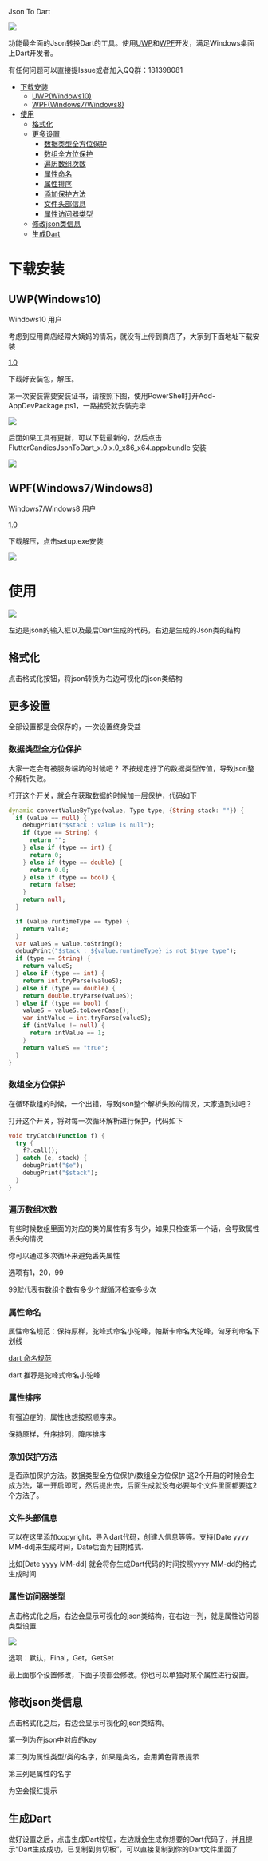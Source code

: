 Json To Dart 

![](https://github.com/fluttercandies/JsonToDart/blob/master/UWP/Assets/Wide310x150Logo.scale-400.png)

功能最全面的Json转换Dart的工具。使用[UWP](https://baike.so.com/doc/23718184-24274055.html)和[WPF](https://baike.so.com/doc/2917373-3078588.html)开发，满足Windows桌面上Dart开发者。

有任何问题可以直接提Issue或者加入QQ群：181398081
- [下载安装](#%E4%B8%8B%E8%BD%BD%E5%AE%89%E8%A3%85)
  - [UWP(Windows10)](#UWPWindows10)
  - [WPF(Windows7/Windows8)](#WPFWindows7Windows8)
- [使用](#%E4%BD%BF%E7%94%A8)
  - [格式化](#%E6%A0%BC%E5%BC%8F%E5%8C%96)
  - [更多设置](#%E6%9B%B4%E5%A4%9A%E8%AE%BE%E7%BD%AE)
    - [数据类型全方位保护](#%E6%95%B0%E6%8D%AE%E7%B1%BB%E5%9E%8B%E5%85%A8%E6%96%B9%E4%BD%8D%E4%BF%9D%E6%8A%A4)
    - [数组全方位保护](#%E6%95%B0%E7%BB%84%E5%85%A8%E6%96%B9%E4%BD%8D%E4%BF%9D%E6%8A%A4)
    - [遍历数组次数](#%E9%81%8D%E5%8E%86%E6%95%B0%E7%BB%84%E6%AC%A1%E6%95%B0)
    - [属性命名](#%E5%B1%9E%E6%80%A7%E5%91%BD%E5%90%8D)
    - [属性排序](#%E5%B1%9E%E6%80%A7%E6%8E%92%E5%BA%8F)
    - [添加保护方法](#%E6%B7%BB%E5%8A%A0%E4%BF%9D%E6%8A%A4%E6%96%B9%E6%B3%95)
    - [文件头部信息](#%E6%96%87%E4%BB%B6%E5%A4%B4%E9%83%A8%E4%BF%A1%E6%81%AF)
    - [属性访问器类型](#%E5%B1%9E%E6%80%A7%E8%AE%BF%E9%97%AE%E5%99%A8%E7%B1%BB%E5%9E%8B)
  - [修改json类信息](#%E4%BF%AE%E6%94%B9json%E7%B1%BB%E4%BF%A1%E6%81%AF)
  - [生成Dart](#%E7%94%9F%E6%88%90Dart)


# 下载安装
## UWP(Windows10)

Windows10 用户

考虑到应用商店经常大姨妈的情况，就没有上传到商店了，大家到下面地址下载安装

[1.0](https://github.com/fluttercandies/JsonToDart/blob/master/Release/UWP/JosnToDart_1.0.zip)

下载好安装包，解压。

第一次安装需要安装证书，请按照下图，使用PowerShell打开Add-AppDevPackage.ps1，一路接受就安装完毕

![](D:\Flutter\github\FlutterCandies\JsonToDart\Image\UWP安装1.png)

后面如果工具有更新，可以下载最新的，然后点击FlutterCandiesJsonToDart_x.0.x.0_x86_x64.appxbundle 安装

![](D:\Flutter\github\FlutterCandies\JsonToDart\Image\UWP安装2.png)

## WPF(Windows7/Windows8)

Windows7/Windows8 用户

[1.0](https://github.com/fluttercandies/JsonToDart/blob/master/Release/WPF/JosnToDart_1.0.zip)

下载解压，点击setup.exe安装

![](D:\Flutter\github\FlutterCandies\JsonToDart\Image\WPF安装.png)


# 使用

![](D:\Flutter\github\FlutterCandies\JsonToDart\Image\界面.png)


左边是json的输入框以及最后Dart生成的代码，右边是生成的Json类的结构

## 格式化

点击格式化按钮，将json转换为右边可视化的json类结构

## 更多设置

全部设置都是会保存的，一次设置终身受益

### 数据类型全方位保护

大家一定会有被服务端坑的时候吧？ 不按规定好了的数据类型传值，导致json整个解析失败。

打开这个开关，就会在获取数据的时候加一层保护，代码如下

```dart
dynamic convertValueByType(value, Type type, {String stack: ""}) {
  if (value == null) {
    debugPrint("$stack : value is null");
    if (type == String) {
      return "";
    } else if (type == int) {
      return 0;
    } else if (type == double) {
      return 0.0;
    } else if (type == bool) {
      return false;
    }
    return null;
  }

  if (value.runtimeType == type) {
    return value;
  }
  var valueS = value.toString();
  debugPrint("$stack : ${value.runtimeType} is not $type type");
  if (type == String) {
    return valueS;
  } else if (type == int) {
    return int.tryParse(valueS);
  } else if (type == double) {
    return double.tryParse(valueS);
  } else if (type == bool) {
    valueS = valueS.toLowerCase();
    var intValue = int.tryParse(valueS);
    if (intValue != null) {
      return intValue == 1;
    }
    return valueS == "true";
  }
}
```

### 数组全方位保护

在循环数组的时候，一个出错，导致json整个解析失败的情况，大家遇到过吧？

打开这个开关，将对每一次循环解析进行保护，代码如下

```dart
void tryCatch(Function f) {
  try {
    f?.call();
  } catch (e, stack) {
    debugPrint("$e");
    debugPrint("$stack");
  }
}
```

### 遍历数组次数

有些时候数组里面的对应的类的属性有多有少，如果只检查第一个话，会导致属性丢失的情况

你可以通过多次循环来避免丢失属性

选项有1，20，99

99就代表有数组个数有多少个就循环检查多少次

### 属性命名

属性命名规范：保持原样，驼峰式命名小驼峰，帕斯卡命名大驼峰，匈牙利命名下划线

[dart 命名规范](https://dart.dev/guides/language/effective-dart/style)

dart 推荐是驼峰式命名小驼峰

### 属性排序

有强迫症的，属性也想按照顺序来。

保持原样，升序排列，降序排序

### 添加保护方法

是否添加保护方法。数据类型全方位保护/数组全方位保护 这2个开启的时候会生成方法，第一开启即可，然后提出去，后面生成就没有必要每个文件里面都要这2个方法了。

### 文件头部信息

可以在这里添加copyright，导入dart代码，创建人信息等等。支持[Date yyyy MM-dd]来生成时间，Date后面为日期格式.

比如[Date yyyy MM-dd] 就会将你生成Dart代码的时间按照yyyy MM-dd的格式生成时间

### 属性访问器类型

点击格式化之后，右边会显示可视化的json类结构，在右边一列，就是属性访问器类型设置

![](D:\Flutter\github\FlutterCandies\JsonToDart\Image\属性访问器.png)

选项：默认，Final，Get，GetSet

最上面那个设置修改，下面子项都会修改。你也可以单独对某个属性进行设置。

## 修改json类信息

点击格式化之后，右边会显示可视化的json类结构。

第一列为在json中对应的key

第二列为属性类型/类的名字，如果是类名，会用黄色背景提示

第三列是属性的名字

为空会报红提示

## 生成Dart

做好设置之后，点击生成Dart按钮，左边就会生成你想要的Dart代码了，并且提示“Dart生成成功，已复制到剪切板”，可以直接复制到你的Dart文件里面了